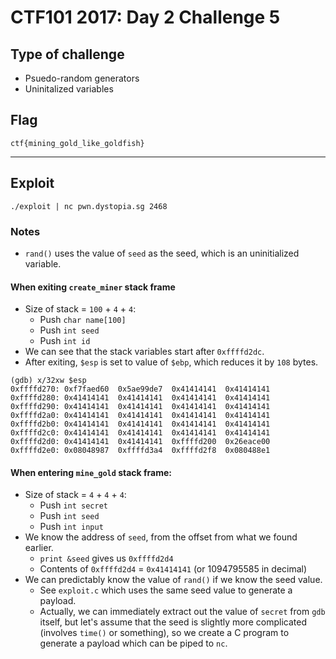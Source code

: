 # CTF101 2017: Day 2 Challenge 5

## Type of challenge

- Psuedo-random generators
- Uninitalized variables

## Flag

```
ctf{mining_gold_like_goldfish}
```

---

## Exploit

```
./exploit | nc pwn.dystopia.sg 2468
```

### Notes

- `rand()` uses the value of `seed` as the seed, which is an uninitialized variable.

#### When exiting `create_miner` stack frame

- Size of stack = `100` + `4` + `4`:
    - Push `char name[100]`
    - Push `int seed`
    - Push `int id`
- We can see that the stack variables start after `0xffffd2dc`.
- After exiting, `$esp` is set to value of `$ebp`, which reduces it by `108` bytes.

```
(gdb) x/32xw $esp
0xffffd270:	0xf7faed60	0x5ae99de7	0x41414141	0x41414141
0xffffd280:	0x41414141	0x41414141	0x41414141	0x41414141
0xffffd290:	0x41414141	0x41414141	0x41414141	0x41414141
0xffffd2a0:	0x41414141	0x41414141	0x41414141	0x41414141
0xffffd2b0:	0x41414141	0x41414141	0x41414141	0x41414141
0xffffd2c0:	0x41414141	0x41414141	0x41414141	0x41414141
0xffffd2d0:	0x41414141	0x41414141	0xffffd200	0x26eace00
0xffffd2e0:	0x08048987	0xffffd3a4	0xffffd2f8	0x080488e1
```

#### When entering `mine_gold` stack frame:

- Size of stack = `4` + `4` + `4`:
    - Push `int secret`
    - Push `int seed`
    - Push `int input`
- We know the address of `seed`, from the offset from what we found earlier. 
    - `print &seed` gives us `0xffffd2d4`
    - Contents of `0xffffd2d4` = `0x41414141` (or 1094795585 in decimal)
- We can predictably know the value of `rand()` if we know the seed value.
    - See `exploit.c` which uses the same seed value to generate a payload.
    - Actually, we can immediately extract out the value of `secret` from `gdb` itself, but let's assume that the seed is slightly more complicated (involves `time()` or something), so we create a C program to generate a payload which can be piped to `nc`.

